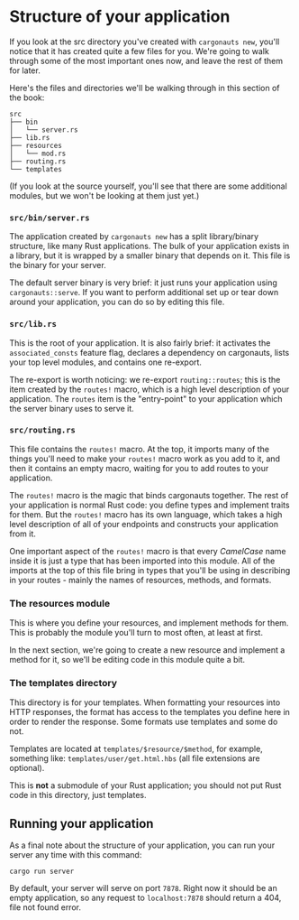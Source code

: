 # Structure of your application

If you look at the src directory you've created with `cargonauts new`, you'll
notice that it has created quite a few files for you. We're going to walk
through some of the most important ones now, and leave the rest of them for
later.

Here's the files and directories we'll be walking through in this section of
the book:

```
src
├── bin
│   └── server.rs
├── lib.rs
├── resources
│   └── mod.rs
├── routing.rs
└── templates
```

(If you look at the source yourself, you'll see that there are some additional
modules, but we won't be looking at them just yet.)

### `src/bin/server.rs`

The application created by `cargonauts new` has a split library/binary 
structure, like many Rust applications. The bulk of your application exists in
a library, but it is wrapped by a smaller binary that depends on it. This file
is the binary for your server.

The default server binary is very brief: it just runs your application using
`cargonauts::serve`. If you want to perform additional set up or tear down
around your application, you can do so by editing this file.

### `src/lib.rs`

This is the root of your application. It is also fairly brief: it activates the
`associated_consts` feature flag, declares a dependency on cargonauts, lists
your top level modules, and contains one re-export.

The re-export is worth noticing: we re-export `routing::routes`; this is the
item created by the `routes!` macro, which is a high level description of your
application. The `routes` item is the "entry-point" to your application which
the server binary uses to serve it.

### `src/routing.rs`

This file contains the `routes!` macro. At the top, it imports many of the
things you'll need to make your `routes!` macro work as you add to it, and then
it contains an empty macro, waiting for you to add routes to your application.

The `routes!` macro is the magic that binds cargonauts together. The rest of
your application is normal Rust code: you define types and implement traits for
them. But the `routes!` macro has its own language, which takes a high level
description of all of your endpoints and constructs your application from it.

One important aspect of the `routes!` macro is that every *CamelCase* name
inside it is just a type that has been imported into this module. All of the
imports at the top of this file bring in types that you'll be using in
describing in your routes - mainly the names of resources, methods, and
formats.

### The resources module

This is where you define your resources, and implement methods for them. This
is probably the module you'll turn to most often, at least at first.

In the next section, we're going to create a new resource and implement a
method for it, so we'll be editing code in this module quite a bit.

### The templates directory

This directory is for your templates. When formatting your resources into HTTP
responses, the format has access to the templates you define here in order to
render the response. Some formats use templates and some do not.

Templates are located at `templates/$resource/$method`, for example, something
like: `templates/user/get.html.hbs` (all file extensions are optional).

This is **not** a submodule of your Rust application; you should not put
Rust code in this directory, just templates.

## Running your application

As a final note about the structure of your application, you can run your
server any time with this command:

```
cargo run server
```

By default, your server will serve on port `7878`. Right now it should be
an empty application, so any request to `localhost:7878` should return a 404,
file not found error.
